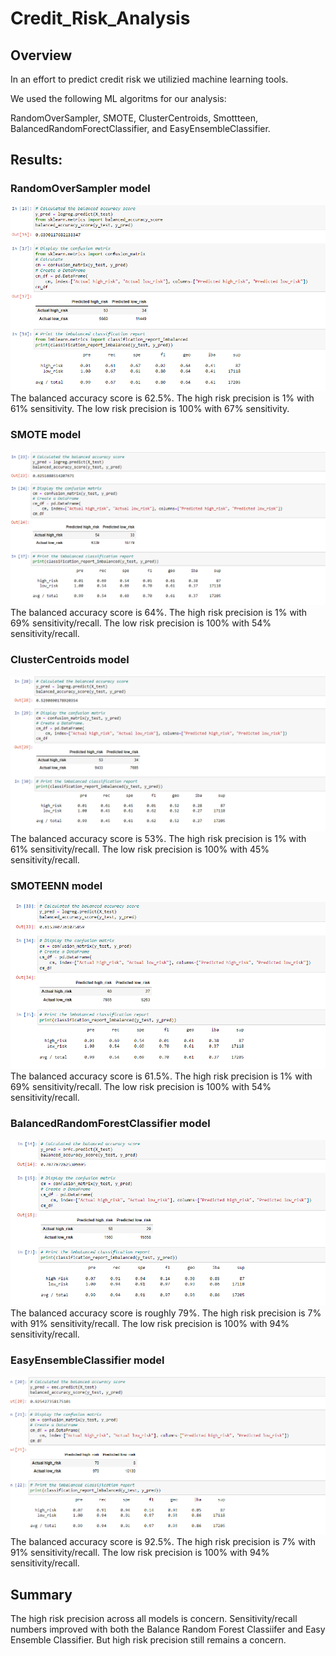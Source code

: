 # Credit_Risk_Analysis

## Overview
In an effort to predict credit risk we utilizied machine learning tools.

We used the following ML algoritms for our analysis:

RandomOverSampler, SMOTE, ClusterCentroids, Smottteen, BalancedRandomForectClassifier, and EasyEnsembleClassifier.


## Results:

### RandomOverSampler model
![oversample](/resources/oversample.png)
The balanced accuracy score is 62.5%.
The high risk precision is 1%  with 61% sensitivity.
The low risk precision is 100% with 67% sensitivity.


### SMOTE model
![smote](/resources/smote.png)
The balanced accuracy score is 64%.
The high risk precision is 1%  with 69% sensitivity/recall.
The low risk precision is 100% with 54% sensitivity/recall.


### ClusterCentroids model
![cluster](/resources/cluster.png)
The balanced accuracy score is 53%.
The high risk precision is 1%  with 61% sensitivity/recall.
The low risk precision is 100% with 45% sensitivity/recall.


### SMOTEENN model
![smoteen](/resources/smoteen.png)
The balanced accuracy score is 61.5%.
The high risk precision is 1%  with 69% sensitivity/recall.
The low risk precision is 100% with 54% sensitivity/recall.


### BalancedRandomForestClassifier model
![randomforect](/resources/randomforest.png)
The balanced accuracy score is roughly 79%.
The high risk precision is 7%  with 91% sensitivity/recall.
The low risk precision is 100% with 94% sensitivity/recall.



### EasyEnsembleClassifier model
![easy](/resources/easy.png)
The balanced accuracy score is 92.5%.
The high risk precision is 7%  with 91% sensitivity/recall.
The low risk precision is 100% with 94% sensitivity/recall.

## Summary
The high risk precision across all models is concern. 
Sensitivity/recall numbers improved with both the Balance Random Forest Classiifer and Easy Ensemble Classifier. But high risk precision still remains a concern.
